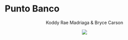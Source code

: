 # Punto Banco

<div align="center">
<p>Koddy Rae Madriaga & Bryce Carson</p>
<img src="https://encrypted-tbn0.gstatic.com/images?q=tbn:ANd9GcQAVrEPeCc0P2OuRUSuguXl3_RIlKh9PvWrIxEnCs0nSjdPw7kq9oM3Len9VYUMtdQOcO4&usqp=CAU">
</div>
